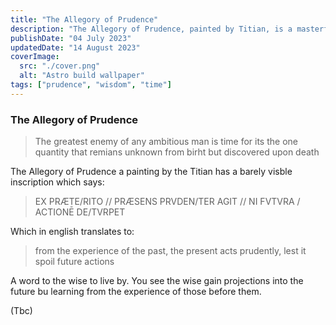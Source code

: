 ```yaml
---
title: "The Allegory of Prudence"
description: "The Allegory of Prudence, painted by Titian, is a masterful depiction of three heads facing different directions. Symbolizing the wise use of time."
publishDate: "04 July 2023"
updatedDate: "14 August 2023"
coverImage:
  src: "./cover.png"
  alt: "Astro build wallpaper"
tags: ["prudence", "wisdom", "time"]
---
```


### The Allegory of Prudence

> The greatest enemy of any ambitious man is time for its the one quantity that remians unknown from birht but discovered upon death

The Allegory of Prudence a painting by the Titian has a barely visble inscription which says:
> EX PRÆTE/RITO // PRÆSENS PRVDEN/TER AGIT // NI FVTVRA / ACTIONĒ DE/TVRPET

Which in english translates to:

> from the experience of the past, the present acts prudently, lest it spoil future actions

A word to the wise to live by. You see the wise gain projections into the future bu learning from the experience of those before them.

(Tbc)